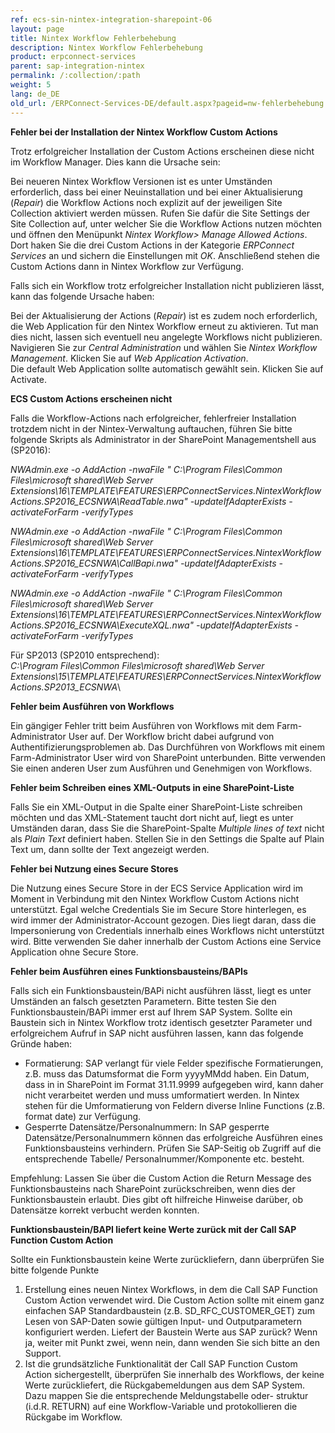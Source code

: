```yaml
---
ref: ecs-sin-nintex-integration-sharepoint-06
layout: page
title: Nintex Workflow Fehlerbehebung
description: Nintex Workflow Fehlerbehebung
product: erpconnect-services
parent: sap-integration-nintex
permalink: /:collection/:path
weight: 5
lang: de_DE
old_url: /ERPConnect-Services-DE/default.aspx?pageid=nw-fehlerbehebung
---
```


**Fehler bei der Installation der Nintex Workflow Custom Actions**

Trotz erfolgreicher Installation der Custom Actions erscheinen diese nicht im Workflow Manager. Dies kann die Ursache sein: 

Bei neueren Nintex Workflow Versionen ist es unter Umständen erforderlich, dass bei einer Neuinstallation und bei einer Aktualisierung (*Repair*) die Workflow Actions noch explizit auf der jeweiligen Site Collection aktiviert werden müssen. Rufen Sie dafür die Site Settings der Site Collection auf, unter welcher Sie die Workflow Actions nutzen möchten und öffnen den Menüpunkt *Nintex Workflow> Manage Allowed Actions*. Dort haken Sie die drei Custom Actions in der Kategorie *ERPConnect Services* an und sichern die Einstellungen mit *OK*. Anschließend stehen die Custom Actions dann in Nintex Workflow zur Verfügung. 

Falls sich ein Workflow trotz erfolgreicher Installation nicht publizieren lässt, kann das folgende Ursache haben:

Bei der Aktualisierung der Actions (*Repair*)  ist es zudem noch erforderlich, die Web Application für den Nintex Workflow erneut zu aktivieren. Tut man dies nicht, lassen sich eventuell neu angelegte Workflows nicht publizieren. Navigieren Sie zur *Central Administration* und wählen Sie *Nintex Workflow Management*. Klicken Sie auf *Web Application Activation*.<br>
Die default Web Application sollte automatisch gewählt sein. Klicken Sie auf Activate.

**ECS Custom Actions erscheinen nicht**

Falls die Workflow-Actions nach erfolgreicher, fehlerfreier Installation trotzdem nicht in der Nintex-Verwaltung auftauchen, führen Sie bitte folgende Skripts als Administrator in der SharePoint Managementshell aus (SP2016):

*NWAdmin.exe -o AddAction -nwaFile " C:\Program Files\Common Files\microsoft shared\Web Server Extensions\16\TEMPLATE\FEATURES\ERPConnectServices.NintexWorkflowActions.SP2016_ECSNWA\ReadTable.nwa" -updateIfAdapterExists -activateForFarm -verifyTypes*

*NWAdmin.exe -o AddAction -nwaFile " C:\Program Files\Common Files\microsoft shared\Web Server Extensions\16\TEMPLATE\FEATURES\ERPConnectServices.NintexWorkflowActions.SP2016_ECSNWA\CallBapi.nwa" -updateIfAdapterExists -activateForFarm -verifyTypes*

*NWAdmin.exe -o AddAction -nwaFile " C:\Program Files\Common Files\microsoft shared\Web Server Extensions\16\TEMPLATE\FEATURES\ERPConnectServices.NintexWorkflowActions.SP2016_ECSNWA\ExecuteXQL.nwa" -updateIfAdapterExists -activateForFarm -verifyTypes*

Für SP2013 (SP2010 entsprechend):<br>
*C:\Program Files\Common Files\microsoft shared\Web Server Extensions\15\TEMPLATE\FEATURES\ERPConnectServices.NintexWorkflowActions.SP2013_ECSNWA*\

            
 
**Fehler beim Ausführen von Workflows**

Ein gängiger Fehler tritt beim Ausführen von Workflows mit dem Farm-Administrator User auf. Der Workflow bricht dabei aufgrund von Authentifizierungsproblemen ab. Das Durchführen von Workflows mit einem Farm-Administrator User wird von SharePoint unterbunden. Bitte verwenden Sie einen anderen User zum Ausführen und Genehmigen von Workflows.   

**Fehler beim Schreiben eines XML-Outputs in eine SharePoint-Liste**

Falls Sie ein XML-Output in die Spalte einer SharePoint-Liste schreiben möchten und das XML-Statement taucht dort nicht auf, liegt es unter Umständen daran, dass Sie die SharePoint-Spalte *Multiple lines of text* nicht als *Plain Text* definiert haben. Stellen Sie in den Settings die Spalte auf Plain Text um, dann sollte der Text angezeigt werden. 

**Fehler bei Nutzung eines Secure Stores** 

Die Nutzung eines Secure Store in der ECS Service Application wird im Moment in Verbindung mit den Nintex Workflow Custom Actions nicht unterstützt. Egal welche Credentials Sie im Secure Store hinterlegen, es wird immer der Administrator-Account gezogen. Dies liegt daran, dass die Impersonierung von Credentials innerhalb eines Workflows nicht unterstützt wird.  Bitte verwenden Sie daher innerhalb der Custom Actions eine Service Application ohne Secure Store.   


**Fehler beim Ausführen eines Funktionsbausteins/BAPIs**

Falls sich ein Funktionsbaustein/BAPi nicht ausführen lässt, liegt es unter Umständen an falsch gesetzten Parametern. Bitte testen Sie den Funktionsbaustein/BAPi immer erst auf Ihrem SAP System. Sollte ein Baustein sich in Nintex Workflow trotz identisch gesetzter Parameter und erfolgreichem Aufruf in SAP nicht ausführen lassen, kann das folgende Gründe haben:

- Formatierung: SAP verlangt für viele Felder spezifische Formatierungen, z.B. muss das Datumsformat die Form yyyyMMdd haben. Ein Datum, dass in in SharePoint im Format 31.11.9999 aufgegeben wird, kann daher nicht verarbeitet werden und muss umformatiert werden. In Nintex stehen für die Umformatierung von Feldern diverse Inline Functions (z.B. format date) zur Verfügung. 
- Gesperrte Datensätze/Personalnummern: In SAP gesperrte Datensätze/Personalnummern können das erfolgreiche Ausführen eines Funktionsbausteins verhindern. Prüfen Sie SAP-Seitig ob Zugriff auf die entsprechende Tabelle/ Personalnummer/Komponente etc. besteht. 

Empfehlung: Lassen Sie über die Custom Action die Return Message des Funktionsbausteins nach SharePoint zurückschreiben, wenn dies der Funktionsbaustein erlaubt. Dies gibt oft hilfreiche Hinweise darüber, ob Datensätze korrekt verbucht werden konnten.  

**Funktionsbaustein/BAPI liefert keine Werte zurück mit der Call SAP Function Custom Action**

Sollte ein Funktionsbaustein keine Werte zurückliefern, dann überprüfen Sie bitte folgende Punkte

1. Erstellung eines neuen Nintex Workflows, in dem die Call SAP Function Custom Action verwendet wird. Die Custom Action sollte mit einem ganz einfachen SAP Standardbaustein (z.B. SD_RFC_CUSTOMER_GET) zum Lesen von SAP-Daten sowie gültigen Input- und Outputparametern konfiguriert werden. Liefert der Baustein Werte aus SAP zurück? Wenn ja, weiter mit Punkt zwei, wenn nein, dann wenden Sie sich bitte an den Support. 
2. Ist die grundsätzliche Funktionalität der Call SAP Function Custom Action sichergestellt, überprüfen Sie innerhalb des Workflows, der keine Werte zurückliefert, die Rückgabemeldungen aus dem SAP System. Dazu mappen Sie die entsprechende Meldungstabelle oder- struktur (i.d.R. RETURN) auf eine Workflow-Variable und protokollieren die Rückgabe im Workflow.      
